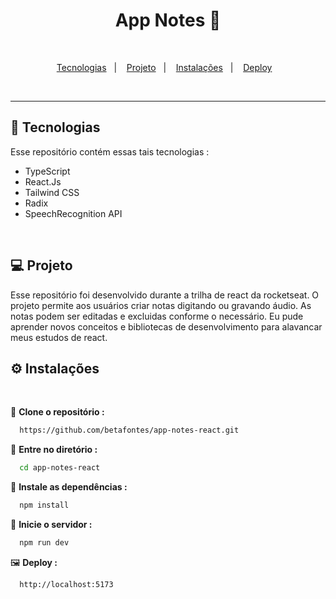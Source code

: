 <h1 align="center">App Notes 📝</h1>

<br>

<p align="center">
  <a href="#-tecnologias">Tecnologias</a>&nbsp;&nbsp;&nbsp;|&nbsp;&nbsp;&nbsp;
  <a href="#-projeto">Projeto</a>&nbsp;&nbsp;&nbsp;|&nbsp;&nbsp;&nbsp;
  <a href="#-instalações">Instalações</a>&nbsp;&nbsp;&nbsp;|&nbsp;&nbsp;&nbsp;
  <a href="#-deploy">Deploy</a>&nbsp;&nbsp;&nbsp;
</p>

<br>
<hr>

## 🚀 Tecnologias

Esse repositório contém essas tais tecnologias :

- TypeScript
- React.Js
- Tailwind CSS
- Radix
- SpeechRecognition API


<br>

  ## 💻 Projeto

  Esse repositório foi desenvolvido durante a trilha de react da rocketseat. O projeto permite aos usuários criar notas digitando
  ou gravando áudio. As notas podem ser editadas e excluidas conforme o necessário. Eu pude aprender novos conceitos e bibliotecas 
  de desenvolvimento para alavancar meus estudos de react.
  <br>


  ## ⚙️ Instalações
  <br>

  🔗 **Clone o repositório :**

  ```bash
    https://github.com/betafontes/app-notes-react.git
  ```

  🔗 **Entre no diretório :**

  ```bash
    cd app-notes-react
  ```

 🔗 **Instale as dependências :**

 ```bash
   npm install
 ```

🔗 **Inicie o servidor :**

 ```bash
   npm run dev
 ```

   
🖼️ **Deploy :**

```bash
  http://localhost:5173
```

